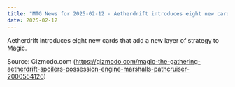 ```yaml
---
title: "MTG News for 2025-02-12 - Aetherdrift introduces eight new cards that add a ..."
date: 2025-02-12
---
```


Aetherdrift introduces eight new cards that add a new layer of strategy to Magic.

Source: Gizmodo.com (https://gizmodo.com/magic-the-gathering-aetherdrift-spoilers-possession-engine-marshalls-pathcruiser-2000554126)
